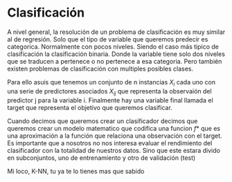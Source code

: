 # Clasificación

A nivel general, la resolución de un problema de clasificación es muy similar al de regresión. Solo que el tipo de variable que queremos predecir es categorica. Normalmente con pocos niveles. Siendo el caso más tipico de clasificación la clasificación binaria. Donde la variable tiene solo dos niveles que se traducen a pertenece o no pertenece a esa categoria. Pero también existen problemas de clasificación con multiples posibles clases.

Para ello asuis que tenemos un conjunto de n instancias $X_i$ cada uno con una serie de predictores asociados $X_{ij}$ que representa la observaión del predictor j para la variable i. Finalmente hay una variable final llamada el target que representa el objetivo que queremos clasificar.

Cuando decimos que queremos crear un clasificador decimos que queremos crear un modelo matematico que codifica una funcion $f*$ que es una aproximación a la función que relaciona una observación con el target. Es importante que a nosotros no nos interesa evaluar el rendimiento del clasificador con la totalidad de nuestros datos. Sino que este estara divido en subconjuntos, uno de entrenamiento y otro de validación (test)

Mi loco, K-NN, tu ya te lo tienes mas que sabido
